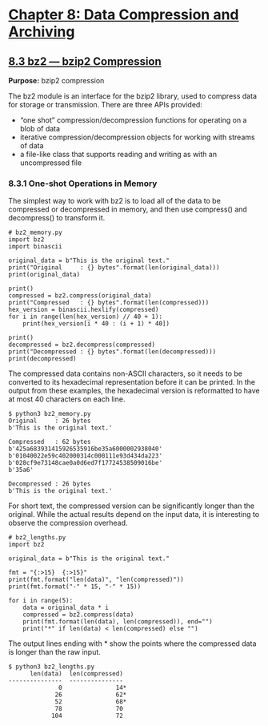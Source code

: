 # [Chapter 8: Data Compression and Archiving](https://pymotw.com/3/compression.html)

## [8.3 bz2 — bzip2 Compression](https://pymotw.com/3/bz2/index.html)

**Purpose:**	bzip2 compression

The bz2 module is an interface for the bzip2 library, used to compress data for storage or transmission. There are three APIs provided:

* “one shot” compression/decompression functions for operating on a blob of data
* iterative compression/decompression objects for working with streams of data
* a file-like class that supports reading and writing as with an uncompressed file

### 8.3.1 One-shot Operations in Memory

The simplest way to work with bz2 is to load all of the data to be compressed or decompressed in memory, and then use compress() and decompress() to transform it.

```
# bz2_memory.py
import bz2
import binascii

original_data = b"This is the original text."
print("Original     : {} bytes".format(len(original_data)))
print(original_data)

print()
compressed = bz2.compress(original_data)
print("Compressed   : {} bytes".format(len(compressed)))
hex_version = binascii.hexlify(compressed)
for i in range(len(hex_version) // 40 + 1):
    print(hex_version[i * 40 : (i + 1) * 40])

print()
decompressed = bz2.decompress(compressed)
print("Decompressed : {} bytes".format(len(decompressed)))
print(decompressed)
```

The compressed data contains non-ASCII characters, so it needs to be converted to its hexadecimal representation before it can be printed. In the output from these examples, the hexadecimal version is reformatted to have at most 40 characters on each line.

```
$ python3 bz2_memory.py
Original     : 26 bytes
b'This is the original text.'

Compressed   : 62 bytes
b'425a683931415926535916be35a6000002938040'
b'01040022e59c402000314c000111e93d434da223'
b'028cf9e73148cae0a0d6ed7f17724538509016be'
b'35a6'

Decompressed : 26 bytes
b'This is the original text.'
```

For short text, the compressed version can be significantly longer than the original. While the actual results depend on the input data, it is interesting to observe the compression overhead.

```
# bz2_lengths.py
import bz2

original_data = b"This is the original text."

fmt = "{:>15}  {:>15}"
print(fmt.format("len(data)", "len(compressed)"))
print(fmt.format("-" * 15, "-" * 15))

for i in range(5):
    data = original_data * i
    compressed = bz2.compress(data)
    print(fmt.format(len(data), len(compressed)), end="")
    print("*" if len(data) < len(compressed) else "")
```

The output lines ending with * show the points where the compressed data is longer than the raw input.

```
$ python3 bz2_lengths.py
      len(data)  len(compressed)
---------------  ---------------
              0               14*
             26               62*
             52               68*
             78               70
            104               72
```